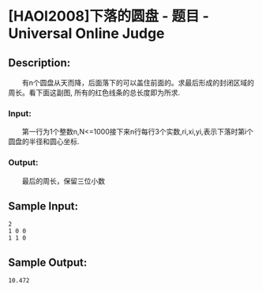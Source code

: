 # [HAOI2008]下落的圆盘 - 题目 - Universal Online Judge

## Description: 

　　有n个圆盘从天而降，后面落下的可以盖住前面的。求最后形成的封闭区域的周长。看下面这副图, 所有的红色线条的总长度即为所求.  

### Input: 

　　第一行为1个整数n,N<=1000接下来n行每行3个实数,ri,xi,yi,表示下落时第i个圆盘的半径和圆心坐标.

### Output: 

　　最后的周长，保留三位小数 


## Sample Input: 
```
2
1 0 0
1 1 0
```

## Sample Output: 
```
10.472
```
